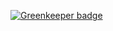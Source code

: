 

[![Greenkeeper badge](https://badges.greenkeeper.io/syzer/hacking-jaro-winkler-distance.svg)](https://greenkeeper.io/)